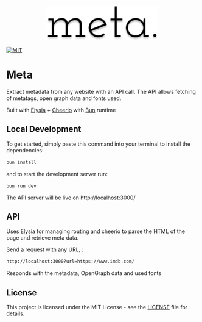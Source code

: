 <p align="center">
  <img src="logo.png" alt="Logo" height="90" />
</p>

[![MIT](https://img.shields.io/github/license/rvgpl/meta)](https://github.com/rvgpl/meta/blob/main/LICENSE) 

# Meta

Extract metadata from any website with an API call. The API allows fetching of metatags, open graph data and fonts used.

Built with [Elysia](https://elysiajs.com/) + [Cheerio](https://cheerio.js.org/) with [Bun](https://bun.sh/) runtime


## Local Development
To get started, simply paste this command into your terminal to install the dependencies:

```sh
bun install
```

and to start the development server run:

```sh
bun run dev
```

The API server will be live on http://localhost:3000/

## API

Uses Elysia for managing routing and cheerio to parse the HTML of the page and retrieve meta data.

Send a request with any URL, :

```sh
http://localhost:3000?url=https://www.imdb.com/
```

Responds with the metadata, OpenGraph data and used fonts


## License

This project is licensed under the MIT License - see the [LICENSE](LICENSE) file for details.
